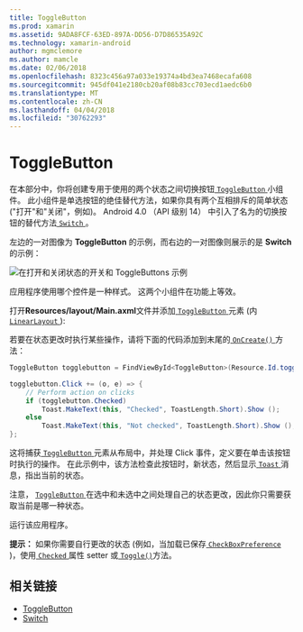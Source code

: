 ```yaml
---
title: ToggleButton
ms.prod: xamarin
ms.assetid: 9ADA8FCF-63ED-897A-DD56-D7D86535A92C
ms.technology: xamarin-android
author: mgmclemore
ms.author: mamcle
ms.date: 02/06/2018
ms.openlocfilehash: 8323c456a97a033e19374a4bd3ea7468ecafa608
ms.sourcegitcommit: 945df041e2180cb20af08b83cc703ecd1aedc6b0
ms.translationtype: MT
ms.contentlocale: zh-CN
ms.lasthandoff: 04/04/2018
ms.locfileid: "30762293"
---
```

# <a name="togglebutton"></a>ToggleButton

在本部分中，你将创建专用于使用的两个状态之间切换按钮[ `ToggleButton` ](https://developer.xamarin.com/api/type/Android.Widget.ToggleButton/)小组件。 此小组件是单选按钮的绝佳替代方法，如果你具有两个互相排斥的简单状态 ("打开"和"关闭"，例如)。 Android 4.0 （API 级别 14） 中引入了名为的切换按钮的替代方法[ `Switch` ](https://developer.xamarin.com/api/type/Android.Widget.Switch/)。

左边的一对图像为 **ToggleButton** 的示例，而右边的一对图像则展示的是 **Switch** 的示例：

![在打开和关闭状态的开关和 ToggleButtons 示例](toggle-button-images/togglebutton-switch.png)  

应用程序使用哪个控件是一种样式。 这两个小组件在功能上等效。

打开**Resources/layout/Main.axml**文件并添加[ `ToggleButton` ](https://developer.xamarin.com/api/type/Android.Widget.ToggleButton/)元素 (内[ `LinearLayout` ](https://developer.xamarin.com/api/type/Android.Widget.LinearLayout/)):

若要在状态更改时执行某些操作，请将下面的代码添加到末尾的[ `OnCreate()` ](https://developer.xamarin.com/api/member/Android.App.Activity.OnCreate/p/Android.OS.Bundle/Android.OS.PersistableBundle)方法：

```csharp
ToggleButton togglebutton = FindViewById<ToggleButton>(Resource.Id.togglebutton);

togglebutton.Click += (o, e) => {
    // Perform action on clicks
    if (togglebutton.Checked)
        Toast.MakeText(this, "Checked", ToastLength.Short).Show ();
    else
        Toast.MakeText(this, "Not checked", ToastLength.Short).Show ();
};
```

这将捕获[ `ToggleButton` ](https://developer.xamarin.com/api/type/Android.Widget.ToggleButton/)元素从布局中，并处理 Click 事件，定义要在单击该按钮时执行的操作。 在此示例中，该方法检查此按钮时，新状态，然后显示[ `Toast` ](https://developer.xamarin.com/api/type/Android.Widget.Toast/)消息，指出当前的状态。

注意， [ `ToggleButton` ](https://developer.xamarin.com/api/type/Android.Widget.ToggleButton/)在选中和未选中之间处理自己的状态更改，因此你只需要获取当前是哪一种状态。

运行该应用程序。

**提示：** 如果你需要自行更改的状态 (例如，当加载已保存[ `CheckBoxPreference` ](https://developer.xamarin.com/api/type/Android.Preferences.CheckBoxPreference/))，使用[ `Checked` ](https://developer.xamarin.com/api/property/Android.Widget.CompoundButton.Checked/)属性 setter 或[ `Toggle()`](https://developer.xamarin.com/api/member/Android.Widget.CompoundButton.Toggle/)方法。


## <a name="related-links"></a>相关链接

- [ToggleButton](http://developer.android.com/reference/android/widget/ToggleButton.html)
- [Switch](http://developer.android.com/reference/android/widget/Switch.html)
